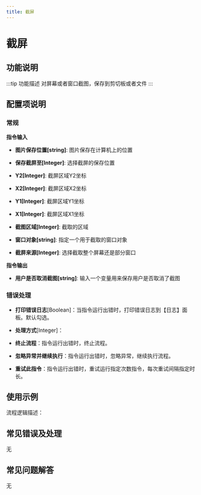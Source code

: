 ```yaml
---
title: 截屏
---
```


# 截屏

## 功能说明

:::tip 功能描述
对屏幕或者窗口截图，保存到剪切板或者文件
:::

## 配置项说明

### 常规

**指令输入**

- **图片保存位置[string]**: 图片保存在计算机上的位置

- **保存截屏至[Integer]**: 选择截屏的保存位置

- **Y2[Integer]**: 截屏区域Y2坐标

- **X2[Integer]**: 截屏区域X2坐标

- **Y1[Integer]**: 截屏区域Y1坐标

- **X1[Integer]**: 截屏区域X1坐标

- **截图区域[Integer]**: 截取的区域

- **窗口对象[string]**: 指定一个用于截取的窗口对象

- **截屏来源[Integer]**: 选择截取整个屏幕还是部分窗口


**指令输出**

- **用户是否取消截图[string]**: 输入一个变量用来保存用户是否取消了截图

### 错误处理

- **打印错误日志**[Boolean]：当指令运行出错时，打印错误日志到【日志】面板。默认勾选。

- **处理方式**[Integer]：

 - **终止流程**：指令运行出错时，终止流程。

 - **忽略异常并继续执行**：指令运行出错时，忽略异常，继续执行流程。

 - **重试此指令**：指令运行出错时，重试运行指定次数指令，每次重试间隔指定时长。

## 使用示例

流程逻辑描述：

## 常见错误及处理

无

## 常见问题解答

无


